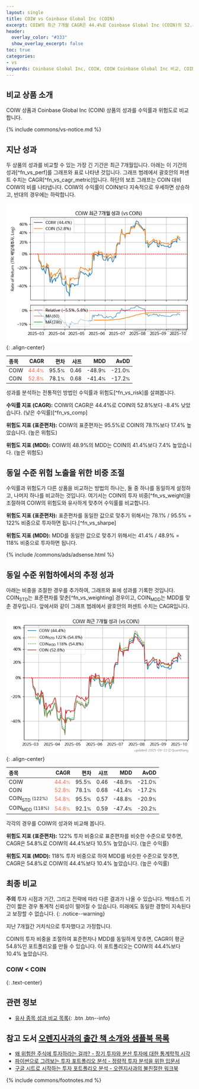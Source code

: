 ```yaml
---
layout: single
title: COIW vs Coinbase Global Inc (COIN)
excerpt: COIW의 최근 7개월 CAGR은 44.4%로 Coinbase Global Inc (COIN)의 52.8%보다 -8.4% 낮았습니다.
header:
  overlay_color: "#333"
  show_overlay_excerpt: false
toc: true
categories:
- vs
keywords: Coinbase Global Inc, COIW, COIW Coinbase Global Inc 비교, COIN, COIW COIW 비교
---
```


## 비교 상품 소개


COIW 상품과 Coinbase Global Inc (COIN) 상품의 성과를 수익률과 위험도로 비교합니다.





{% include commons/vs-notice.md %}

## 지난 성과

두 상품의 성과를 비교할 수 있는 가장 긴 기간은 최근 7개월입니다. 아래는 이 기간의 성과[^fn_vs_perf]를 그래프와 표로 나타낸 것입니다.
그래프 범례에서 괄호안의 퍼센트 수치는 CAGR[^fn_vs_cagr_metric]입니다.
하단의 보조 그래프는 COIN 대비 COIW의 비를 나타냅니다.
COIW의 수익률이 COIN보다 지속적으로 우세하면 상승하고, 반대의 경우에는 하락합니다.

![COIW](/vs/images/coiw-vs-coin_dual.png){: .align-center}

| **종목** | **CAGR** | **편차** | **샤프** | **MDD** | **AvDD** |
| :------------ | ------: | -----------: | -------: | ------: | -------: |
| COIW | <span style="color: tomato">44.4<small>%</small></span> | 95.5<small>%</small> | 0.46 | -48.9<small>%</small> | -21.0<small>%</small> |
| COIN | <span style="color: tomato">52.8<small>%</small></span> | 78.1<small>%</small> | 0.68 | -41.4<small>%</small> | -17.2<small>%</small> |

<!-- more -->


성과를 분석하는 전통적인 방법인 수익률과 위험도[^fn_vs_risk]를 살펴봅니다.

**수익률 지표 (CAGR):** COIW의 CAGR은 44.4%로 COIN의 52.8%보다 -8.4% 낮았습니다. (낮은 수익률)[^fn_vs_comp]

**위험도 지표 (표준편차):** COIW의 표준편차는 95.5%로 COIN의 78.1%보다 17.4% 높았습니다. (높은 위험도)

**위험도 지표 (MDD):** COIW의 48.9%의 MDD는 COIN의 41.4%보다 7.4% 높았습니다. (높은 위험도)



## 동일 수준 위험 노출을 위한 비중 조절

수익률과 위험도가 다른 상품을 비교하는 방법의 하나는, 둘 중 하나를 동일하게 설정하고, 나머지 하나를 비교하는 것입니다.
여기서는 COIN의 투자 비중[^fn_vs_weight]을 조절하여 COIW의 위험도와 유사하게 맞추어 수익률를 비교합니다.

**위험도 지표 (표준편차):** 표준편차를 동일한 값으로 맞추기 위해서는 78.1% / 95.5% = 122% 비중으로 투자하면 됩니다.[^fn_vs_sharpe]

**위험도 지표 (MDD):** MDD를 동일한 값으로 맞추기 위해서는 41.4% / 48.9% = 118% 비중으로 투자하면 됩니다.


{% include /commons/ads/adsense.html %}



## 동일 수준 위험하에서의 추정 성과

아래는 비중을 조절한 경우를 추가하여, 그래프와 표에 성과를 기록한 것입니다.
COIN<sub>STD</sub>는 표준편차를 맞춘[^fn_vs_weighting] 경우이고, COIN<sub>MDD</sub>는 MDD를 맞춘 경우입니다.
앞에서와 같이 그래프 범례에서 괄호안의 퍼센트 수치는 CAGR입니다.


![COIW](/vs/images/coiw-vs-coin.png){: .align-center}



| **종목** | **CAGR** | **편차** | **샤프** | **MDD** | **AvDD** |
| :------------ | ------: | -----------: | -------: | ------: | -------: |
| COIW | <span style="color: tomato">44.4<small>%</small></span> | 95.5<small>%</small> | 0.46 | -48.9<small>%</small> | -21.0<small>%</small> |
| COIN | <span style="color: tomato">52.8<small>%</small></span> | 78.1<small>%</small> | 0.68 | -41.4<small>%</small> | -17.2<small>%</small> |
| COIN<sub>STD</sub> <small>(122%)</small> | <span style="color: tomato">54.8<small>%</small></span> | 95.5<small>%</small> | 0.57 | -48.8<small>%</small> | -20.9<small>%</small> |
| COIN<sub>MDD</sub> <small>(118%)</small> | <span style="color: tomato">54.8<small>%</small></span> | 92.1<small>%</small> | 0.59 | -47.4<small>%</small> | -20.2<small>%</small> |



각각의 경우를 COIW의 성과와 비교해 봅니다.

**위험도 지표 (표준편차):** 122% 투자 비중으로 표준편차를 비슷한 수준으로 맞추면, CAGR은 54.8%로 COIW의 44.4%보다 10.5% 높았습니다. (높은 수익률)

**위험도 지표 (MDD):** 118% 투자 비중으로 하여 MDD를 비슷한 수준으로 맞추면, CAGR은 54.8%로 COIW의 44.4%보다 10.4% 높았습니다. (높은 수익률)




## 최종 비교

**주의** 투자 시점과 기간, 그리고 전략에 따라 다른 결과가 나올 수 있습니다. 백테스트 기간이 짧은 경우 통계적 신뢰성이 떨어질 수 있습니다. 미래에도 동일한 경향이 지속된다고 보장할 수 없습니다.
{: .notice--warning}

지난 7개월간 거치식으로 투자했다고 가정합니다.

COIN의 투자 비중을 조절하여 표준편차나 MDD를 동일하게 맞추면, CAGR이 평균 54.8%인 포트폴리오를 만들 수 있습니다.
이 포트폴리오는 COIW의 44.4%보다 10.4% 높았습니다.

### COIW &lt; COIN
{: .text-center}


## 관련 정보

- [유사 종목 성과 비교 목록](/vs/){: .btn .btn--info}


## 참고 도서 [오렌지사과의 출간 책 소개와 샘플북 목록](https://kongdori.tistory.com/691)

- [왜 위험한 주식에 투자하라는 걸까? - 장기 투자와 분산 투자에 대한 통계학적 시각](https://kongdori.tistory.com/421)
- [파이썬으로 그려보는 투자 포트폴리오 분석  - 정량적 투자 분석을 위한 입문서](https://kongdori.tistory.com/643)
- [구글 시트로 시작하는 투자 포트폴리오 분석 - 오렌지사과의 불친절한 워크북](https://kongdori.tistory.com/449)

{% include commons/footnotes.md %}
